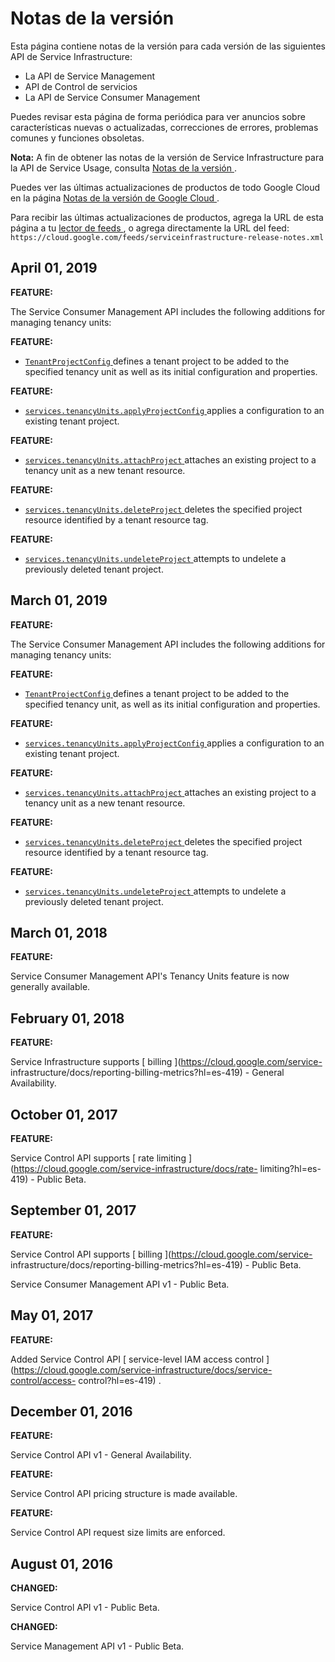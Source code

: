 #  Notas de la versión

Esta página contiene notas de la versión para cada versión de las siguientes
API de Service Infrastructure:

  * La API de Service Management 
  * API de Control de servicios 
  * La API de Service Consumer Management 

Puedes revisar esta página de forma periódica para ver anuncios sobre
características nuevas o actualizadas, correcciones de errores, problemas
comunes y funciones obsoletas.

**Nota:** A fin de obtener las notas de la versión de Service Infrastructure
para la API de Service Usage, consulta [ Notas de la versión
](https://cloud.google.com/service-usage/docs/release-notes?hl=es-419) .

Puedes ver las últimas actualizaciones de productos de todo Google Cloud en la
página [ Notas de la versión de Google Cloud
](https://cloud.google.com/release-notes?hl=es-419) .

Para recibir las últimas actualizaciones de productos, agrega la URL de esta
página a tu [ lector de feeds
](https://wikipedia.org/wiki/Comparison_of_feed_aggregators) , o agrega
directamente la URL del feed: `
https://cloud.google.com/feeds/serviceinfrastructure-release-notes.xml `

##  April 01, 2019

**FEATURE:**

The Service Consumer Management API includes the following additions for
managing tenancy units:

**FEATURE:**

  * [ ` TenantProjectConfig ` ](https://cloud.google.com/service-infrastructure/docs/service-consumer-management/reference/rest/v1/TenantProjectConfig?hl=es-419) defines a tenant project to be added to the specified tenancy unit as well as its initial configuration and properties. 

**FEATURE:**

  * [ ` services.tenancyUnits.applyProjectConfig ` ](https://cloud.google.com/service-infrastructure/docs/service-consumer-management/reference/rest/v1/services.tenancyUnits/applyProjectConfig?hl=es-419) applies a configuration to an existing tenant project. 

**FEATURE:**

  * [ ` services.tenancyUnits.attachProject ` ](https://cloud.google.com/service-infrastructure/docs/service-consumer-management/reference/rest/v1/services.tenancyUnits/attachProject?hl=es-419) attaches an existing project to a tenancy unit as a new tenant resource. 

**FEATURE:**

  * [ ` services.tenancyUnits.deleteProject ` ](https://cloud.google.com/service-infrastructure/docs/service-consumer-management/reference/rest/v1/services.tenancyUnits/deleteProject?hl=es-419) deletes the specified project resource identified by a tenant resource tag. 

**FEATURE:**

  * [ ` services.tenancyUnits.undeleteProject ` ](https://cloud.google.com/service-infrastructure/docs/service-consumer-management/reference/rest/v1/services.tenancyUnits/undeleteProject?hl=es-419) attempts to undelete a previously deleted tenant project. 

##  March 01, 2019

**FEATURE:**

The Service Consumer Management API includes the following additions for
managing tenancy units:

**FEATURE:**

  * [ ` TenantProjectConfig ` ](https://cloud.google.com/service-infrastructure/docs/service-consumer-management/reference/rest/v1/TenantProjectConfig?hl=es-419) defines a tenant project to be added to the specified tenancy unit, as well as its initial configuration and properties. 

**FEATURE:**

  * [ ` services.tenancyUnits.applyProjectConfig ` ](https://cloud.google.com/service-infrastructure/docs/service-consumer-management/reference/rest/v1/services.tenancyUnits/applyProjectConfig?hl=es-419) applies a configuration to an existing tenant project. 

**FEATURE:**

  * [ ` services.tenancyUnits.attachProject ` ](https://cloud.google.com/service-infrastructure/docs/service-consumer-management/reference/rest/v1/services.tenancyUnits/attachProject?hl=es-419) attaches an existing project to a tenancy unit as a new tenant resource. 

**FEATURE:**

  * [ ` services.tenancyUnits.deleteProject ` ](https://cloud.google.com/service-infrastructure/docs/service-consumer-management/reference/rest/v1/services.tenancyUnits/deleteProject?hl=es-419) deletes the specified project resource identified by a tenant resource tag. 

**FEATURE:**

  * [ ` services.tenancyUnits.undeleteProject ` ](https://cloud.google.com/service-infrastructure/docs/service-consumer-management/reference/rest/v1/services.tenancyUnits/undeleteProject?hl=es-419) attempts to undelete a previously deleted tenant project. 

##  March 01, 2018

**FEATURE:**

Service Consumer Management API's Tenancy Units feature is now generally
available.

##  February 01, 2018

**FEATURE:**

Service Infrastructure supports [ billing ](https://cloud.google.com/service-
infrastructure/docs/reporting-billing-metrics?hl=es-419) \- General
Availability.

##  October 01, 2017

**FEATURE:**

Service Control API supports [ rate limiting
](https://cloud.google.com/service-infrastructure/docs/rate-
limiting?hl=es-419) \- Public Beta.

##  September 01, 2017

**FEATURE:**

Service Control API supports [ billing ](https://cloud.google.com/service-
infrastructure/docs/reporting-billing-metrics?hl=es-419) \- Public Beta.

Service Consumer Management API v1 - Public Beta.

##  May 01, 2017

**FEATURE:**

Added Service Control API [ service-level IAM access control
](https://cloud.google.com/service-infrastructure/docs/service-control/access-
control?hl=es-419) .

##  December 01, 2016

**FEATURE:**

Service Control API v1 - General Availability.

**FEATURE:**

Service Control API pricing structure is made available.

**FEATURE:**

Service Control API request size limits are enforced.

##  August 01, 2016

**CHANGED:**

Service Control API v1 - Public Beta.

**CHANGED:**

Service Management API v1 - Public Beta.

